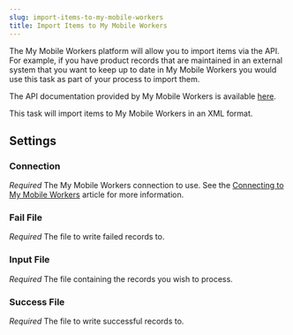 ```yaml
---
slug: import-items-to-my-mobile-workers
title: Import Items to My Mobile Workers
---
```

The My Mobile Workers platform will allow you to import items via the API. For example, if you have product records that are maintained in an external system that you want to keep up to date in My Mobile Workers you would use this task as part of your process to import them.

The API documentation provided by My Mobile Workers is available [here](https://docs.mymobileworkers.com/index.php?title=Create_Items).

This task will import items to My Mobile Workers in an XML format.

## Settings
### Connection
_Required_
The My Mobile Workers connection to use. See the [Connecting to My Mobile Workers](connecting-to-my-mobile-workers) article for more information.

### Fail File
_Required_
The file to write failed records to.

### Input File
_Required_
The file containing the records you wish to process.

### Success File
_Required_
The file to write successful records to.